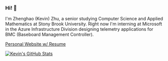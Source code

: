 ### Hi! 👋
I'm Zhenghao (Kevin) Zhu, a senior studying Computer Science and Applied Mathematics at Stony Brook University. Right now I'm interning at Microsoft in the Azure Infrastructure Division designing telemetry applications for BMC (Baseboard Management Controller). 

[Personal Website w/ Resume](http://zhenghaozhu.github.io/)

[![Kevin's GitHub Stats](https://github-readme-stats.vercel.app/api?username=ZhenghaoZhu&count_private=true&hide=stars&title_color=ffffff&text_color=ffffff&icon_color=ffffff&bg_color=90,7474BF,348ac7&show_icons=true)](https://github.com/anuraghazra/github-readme-stats)
<!--
**ZhenghaoZhu/ZhenghaoZhu** is a ✨ _special_ ✨ repository because its `README.md` (this file) appears on your GitHub profile.

Here are some ideas to get you started:

- 🔭 I’m currently working on ...
- 🌱 I’m currently learning ...
- 👯 I’m looking to collaborate on ...
- 🤔 I’m looking for help with ...
- 💬 Ask me about ...
- 📫 How to reach me: ...
- 😄 Pronouns: ...
- ⚡ Fun fact: ...
-->

